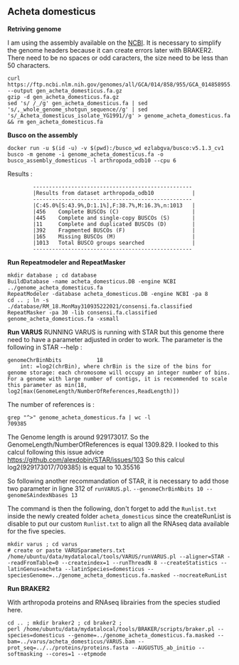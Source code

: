 ## Acheta domesticus

**Retriving genome** 

I am using the assembly available on the [NCBI](https://www.ncbi.nlm.nih.gov/genome/?term=txid6997[orgn]). It is necessary to simplify the genome headers because it can create errors later with BRAKER2. There need to be no spaces or odd caracters, the size need to be less than 50 characters. 
```
curl https://ftp.ncbi.nlm.nih.gov/genomes/all/GCA/014/858/955/GCA_014858955.1_NU_Adom_1.1/GCA_014858955.1_NU_Adom_1.1_genomic.fna.gz --output gen_acheta_domesticus.fa.gz
gzip -d gen_acheta_domesticus.fa.gz  
sed 's/ /_/g' gen_acheta_domesticus.fa | sed 's/,_whole_genome_shotgun_sequence//g' | sed 's/_Acheta_domesticus_isolate_YG1991//g' > genome_acheta_domesticus.fa && rm gen_acheta_domesticus.fa
```

**Busco on the assembly**
```
docker run -u $(id -u) -v $(pwd):/busco_wd ezlabgva/busco:v5.1.3_cv1 busco -m genome -i genome_acheta_domesticus.fa -o busco_assembly_domesticus -l arthropoda_odb10 --cpu 6
```
Results :
```
        --------------------------------------------------
        |Results from dataset arthropoda_odb10            |
        --------------------------------------------------
        |C:45.0%[S:43.9%,D:1.1%],F:38.7%,M:16.3%,n:1013   |
        |456    Complete BUSCOs (C)                       |
        |445    Complete and single-copy BUSCOs (S)       |
        |11     Complete and duplicated BUSCOs (D)        |
        |392    Fragmented BUSCOs (F)                     |
        |165    Missing BUSCOs (M)                        |
        |1013   Total BUSCO groups searched               |
        --------------------------------------------------
```

**Run Repeatmodeler and RepeatMasker** 
```
mkdir database ; cd database 
BuildDatabase -name acheta_domesticus.DB -engine NCBI ../genome_acheta_domesticus.fa
RepeatModeler -database acheta_domesticus.DB -engine NCBI -pa 8
cd .. ; ln -s ./database/RM_18.MonMay310935222021/consensi.fa.classified
RepeatMasker -pa 30 -lib consensi.fa.classified genome_acheta_domesticus.fa -xsmall
```

**Run VARUS**  RUNNING
VARUS is running with STAR but this genome there need to have a parameter adjusted in order to work. 
The parameter is the following in STAR --help : 
```
genomeChrBinNbits           18
    int: =log2(chrBin), where chrBin is the size of the bins for genome storage: each chromosome will occupy an integer number of bins. For a genome with large number of contigs, it is recommended to scale this parameter as min(18, log2[max(GenomeLength/NumberOfReferences,ReadLength)])
```
The number of references is : 
```
grep "^>" genome_acheta_domesticus.fa | wc -l 
709385
```
The Genome length is around 929173017. So the GenomeLength/NumberOfReferences is equal 1309.829. I looked to this calcul following this issue advice <https://github.com/alexdobin/STAR/issues/103> 
So this calcul log2(929173017/709385) is equal to 10.35516

So following another recommandation of STAR, it is necessary to add those two parameter in ligne 312 of `runVARUS.pl`.
```--genomeChrBinNbits 10 --genomeSAindexNbases 13 ```

The command is then the following, don't forget to add the `Runlist.txt` inside the newly created folder `acheta_domesticus` since the createRunList is disable to put our custom `Runlist.txt` to align all the RNAseq data available for the five species.

```
mkdir varus ; cd varus 
# create or paste VARUSparameters.txt
/home/ubuntu/data/mydatalocal/tools/VARUS/runVARUS.pl --aligner=STAR --readFromTable=0 --createindex=1 --runThreadN 8 --createStatistics --latinGenus=acheta --latinSpecies=domesticus --speciesGenome=../genome_acheta_domesticus.fa.masked --nocreateRunList
```

**Run BRAKER2** 

With arthropoda proteins and RNAseq librairies from the species studied here. 
```
cd .. ; mkdir braker2 ; cd braker2 ;
perl /home/ubuntu/data/mydatalocal/tools/BRAKER/scripts/braker.pl --species=domesticus --genome=../genome_acheta_domesticus.fa.masked --bam=../varus/acheta_domesticus/VARUS.bam --prot_seq=../../proteins/proteins.fasta --AUGUSTUS_ab_initio --softmasking --cores=1 --etpmode 
```
